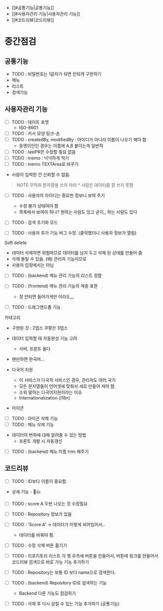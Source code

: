 - [[#공통기능|공통기능]]
- [[#사용자관리 기능|사용자관리 기능]]
- [[#코드리뷰|코드리뷰]]




# 중간점검

## 공통기능
* TODO : 비밀번호는 1글자가 되면 안되게 구현하기
* 메뉴
* 리스트
* 검색기능


## 사용자관리 기능
- [ ] TODO : 데이트 포맷
	* ISO-8601
- [ ] TODO : 커서 모양 링크-손
- [ ] TODO : createdBy, modifiedBy : 아이디가 아니라 이름이 나오기 해야 함
	* 동명이인인 경우는 이름에 A,B 붙이는게 일반적
- [ ] TODO : lastPR은 수정할 필요 없음
- [ ] TODO : memo : 넉넉하게 적기
- [ ] TODO : memo TEXTArea로 바꾸기
* 사람이 입력한 건 신뢰할 수 없음.


> NOTE
	무작위 문자열을 쓰지 마라
	* 사람은 데이터를 잘 쓰지 못함 

- [ ] TODO : 사용자의 아이디는 중요한 정보니 보여 주기
	* 수정 불가 상태여야 함
	* 목록에서 보여야 하나? 원하는 사람도 있고 굳이,, 하는 사람도 있다
- [ ] TODO : 검색 초기화 모드
- [ ] TODO : 사용자 추가 기능 버그 수정. (클릭했더니 사용자 정보가 열림)


Soft delete
- 데이터 삭제하면 위험하므로 데이터를 남겨 두고 삭제 된 상태를 만들어 줌
- 삭제 돌릴 수 있음. (왜) 관리자 기능이므로
- 사용자 입장에서는 아님



- [ ] TODO : (backend) 메뉴 관리 기능의 리스트 정렬
- [ ] TODO : (frontend) 메뉴 관리 기능의 계층 표현
	- 정 안되면 들어가게만 이라도,,,
- [ ] TODO : 드래그앤드롭 기능


카테고리
* 구현된 것 : 2뎁스
쿠팡은 3뎁스


* 데이터 입력할 때 자동완성 기능 고려
	* 서버, 프론트 둘다
* 왠만하면 한국어...

* 다국어 지원
	* 이 서비스가 다국적 서비스인 경우, 관리자도 여러 국가
	* 모든 문자열들이 언어셋에 맞춰서 새로 만들어 져야 함.
	* 소위 말하는 다국어지원이라는 이슈
	* Internationalization (i18n)

* 아이콘
* [ ] TODO : 아이콘 삭제 기능 
* [ ] TODO : 메뉴 삭제 기능

* 데이터의 변화에 대해 알려줄 수 있는 방법
	* 프론트 개발 시 자동갱신

- [ ] TODO : (backend) 메뉴 이름 trim 해주기




## 코드리뷰
- [ ] TODO : ID보다 이름이 중요함.
- 상세 기능 - 👍
- [ ] TODO : score A 두번 나오는 것 수정필요
- [ ] TODO : Repository 정보가 있음
- [ ] TODO : 'Score:A' -> 데이터가 이렇게 되어있어서..
	- 데이터를 바꿔야 함.
- [ ] TODO : 수정 삭제 버튼 옮기기
- [ ] TODO : 리포지토리 리스트 각 행 우측에 버튼을 만들어서, 버튼에 링크를 만들어서 코드리뷰 검색으로 바로 가능 기능 추가하기
- [ ] TODO : Repository는 보통 ID 보다 name으로 검색한다.
- [ ] TODO : (backend) Repository ID로 검색하는 기능
	- Backend 다른 기능도 점검하기
- [ ] TODO : 삭제 후 다시 살릴 수 있는 기능 추가하기 (공통기능)







